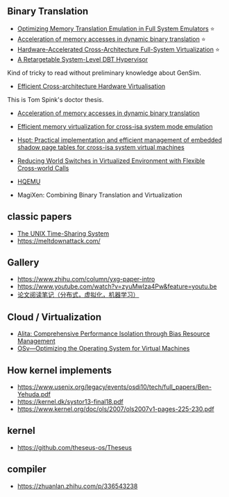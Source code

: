 ## Binary Translation
- [Optimizing Memory Translation Emulation in Full System Emulators](https://dl.acm.org/doi/pdf/10.1145/2686034) :star:
- [Acceleration of memory accesses in dynamic binary translation](https://tel.archives-ouvertes.fr/tel-02004524/document) :star:
- [Hardware-Accelerated Cross-Architecture Full-System Virtualization](https://dl.acm.org/doi/10.1145/2996798) :star:
- [A Retargetable System-Level DBT Hypervisor](https://www.usenix.org/conference/atc19/presentation/spink)

Kind of tricky to read without preliminary knowledge about GenSim.

- [Efficient Cross-architecture Hardware Virtualisation](https://era.ed.ac.uk/handle/1842/25377)

This is Tom Spink's doctor thesis.


- [Acceleration of memory accesses in dynamic binary translation](http://tima.univ-grenoble-alpes.fr/publications/files/th/2018/2018_10_22_FARAVELON_Antoine_0476.pdf)


- [Efficient memory virtualization for cross-isa system mode emulation](espt)
- [Hspt: Practical implementation and efficient management of embedded shadow page tables for cross-isa system virtual machines]()

- [Reducing World Switches in Virtualized Environment with Flexible Cross-world Calls](https://trustkernel.com/uploads/pubs/CrossOver_ISCA2015.pdf) 
- [HQEMU](http://csl.iis.sinica.edu.tw/hqemu/)

- MagiXen: Combining Binary Translation and Virtualization

## classic papers
- [The UNIX Time-Sharing System](https://chsasank.github.io/classic_papers/unix-time-sharing-system.html)
- https://meltdownattack.com/

## Gallery
- https://www.zhihu.com/column/yxg-paper-intro
- https://www.youtube.com/watch?v=zyuMwIza4Pw&feature=youtu.be
- [论文阅读笔记（分布式，虚拟化，机器学习）](https://github.com/dyweb/papers-notebook/issues)


## Cloud / Virtualization
- [Alita: Comprehensive Performance Isolation through Bias Resource Management](https://mp.weixin.qq.com/s/S0lvODk2fe91AxWyMACgEQ)
- [OSv—Optimizing the Operating System for Virtual Machines](https://www.usenix.org/conference/atc14/technical-sessions/presentation/kivity)

## How kernel implements
- https://www.usenix.org/legacy/events/osdi10/tech/full_papers/Ben-Yehuda.pdf
- https://kernel.dk/systor13-final18.pdf
- https://www.kernel.org/doc/ols/2007/ols2007v1-pages-225-230.pdf

## kernel
- https://github.com/theseus-os/Theseus

## compiler
- https://zhuanlan.zhihu.com/p/336543238
